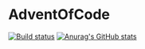 # AdventOfCode
[![Build status](https://ci.appveyor.com/api/projects/status/038t5x8ij85vqjy2/branch/master?svg=true)](https://ci.appveyor.com/project/enerdje/adventofcode/branch/master)
[![Anurag's GitHub stats](https://github-readme-stats.vercel.app/api?username=enerdje)](https://github.com/anuraghazra/github-readme-stats)
